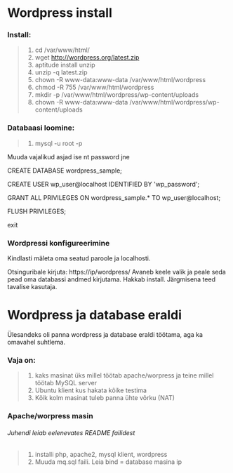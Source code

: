 # Wordpress install

### Install:

> 1. cd /var/www/html/
> 2. wget http://wordpress.org/latest.zip
> 3. aptitude install unzip
> 4. unzip -q latest.zip
> 5. chown -R www-data:www-data /var/www/html/wordpress
> 6. chmod -R 755 /var/www/html/wordpress
> 7. mkdir -p /var/www/html/wordpress/wp-content/uploads
> 8. chown -R www-data:www-data /var/www/html/wordpress/wp-content/uploads

### Databaasi loomine:

> 1. mysql -u root -p

Muuda vajalikud asjad ise nt password jne

CREATE DATABASE wordpress_sample;

CREATE USER wp_user@localhost IDENTIFIED BY 'wp_password';

GRANT ALL PRIVILEGES ON wordpress_sample.* TO wp_user@localhost;

FLUSH PRIVILEGES;

exit

### Wordpressi konfigureerimine

Kindlasti mäleta oma seatud paroole ja localhosti.

Otsinguribale kirjuta: https://ip/wordpress/ 
Avaneb keele valik ja peale seda pead oma databassi andmed kirjutama. Hakkab install.
Järgmisena teed tavalise kasutaja.

# Wordpress ja database eraldi

Ülesandeks oli panna wordpress ja database eraldi töötama, aga ka omavahel suhtlema.

### Vaja on:

> 1. kaks masinat üks millel töötab apache/worpress ja teine millel töötab MySQL server
> 2. Ubuntu klient kus hakata kõike testima
> 3. Kõik kolm masinat tuleb panna ühte võrku (NAT)

### Apache/worpress masin
###### Juhendi leiab eelenevates README failidest

> 1. installi php, apache2, mysql klient, wordpress
> 2. Muuda mq.sql faili. Leia bind = database masina ip




 
